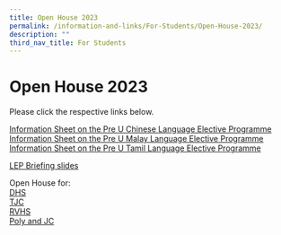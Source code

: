 ```yaml
---
title: Open House 2023
permalink: /information-and-links/For-Students/Open-House-2023/
description: ""
third_nav_title: For Students
---
```

Open House 2023
===============

Please click the respective links below.  
  
[Information Sheet on the Pre U Chinese Language Elective Programme](/files/Information%20Sheet%20on%20the%20Pre-U%20Chinese%20Language%20Elective%20Programme.pdf) <br>
[Information Sheet on the Pre U Malay Language Elective Programme](/files/Information%20Sheet%20on%20the%20Pre-U%20Malay%20Language%20Elective%20Programme.pdf) <br>
[Information Sheet on the Pre U Tamil Language Elective Programme](/files/Information%20Sheet%20on%20the%20Pre-%20U%20Tamil%20Language%20Elective%20Programme.pdf)
  
[LEP Briefing slides](/files/LEP%20Briefings_Consolidated%20Info.pdf)
  
Open House for:  
[DHS](/files/DHS%20Open%20House%20Poster%20to%20Schools.pdf) <br>
[TJC](/files/TJC.pdf) <br>
[RVHS](/files/RVHS%20JC%20Open%20House%20Poster.pdf) <br>
[Poly and JC](https://bedoksouthsec.moe.edu.sg/qql/slot/u755/Information%20and%20Links/For%20Students/2023%20Open%20House%20Schedule_PolyJC.pdf)